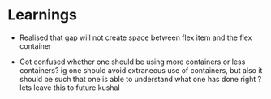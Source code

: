 # Learnings

* Realised that gap will not create space between flex item and the flex container

* Got confused whether one should be using more containers or less containers? ig one should avoid extraneous use of containers, but also it should be such that one is able to understand what one has done right ? lets leave this to future kushal

